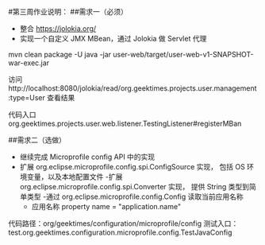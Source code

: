 #第三周作业说明：
##需求一（必须）
- 整合 https://jolokia.org/
- 实现一个自定义 JMX MBean，通过 Jolokia 做 Servlet 代理

mvn clean package -U
java -jar user-web/target/user-web-v1-SNAPSHOT-war-exec.jar

访问http://localhost:8080/jolokia/read/org.geektimes.projects.user.management:type=User
查看结果

代码入口
org.geektimes.projects.user.web.listener.TestingListener#registerMBan

##需求二（选做）
- 继续完成 Microprofile config API 中的实现
- 扩展 
  org.eclipse.microprofile.config.spi.ConfigSource 实现，
  包括 OS 环境变量，以及本地配置文件
-扩展 org.eclipse.microprofile.config.spi.Converter 实现，
  提供 String 类型到简单类型
-通过 org.eclipse.microprofile.config.Config 读取当前应用名称
  - 应用名称 property name = "application.name"
    
代码路径：org/geektimes/configuration/microprofile/config
测试入口：test.org.geektimes.configuration.microprofile.config.TestJavaConfig